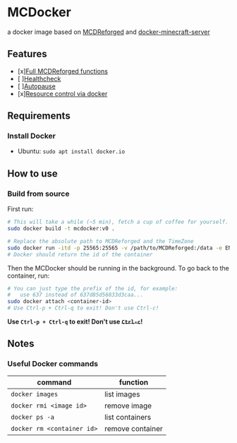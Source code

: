 # MCDocker

a docker image based on [MCDReforged](https://github.com/Fallen-Breath/MCDReforged)
 and [docker-minecraft-server](https://github.com/itzg/docker-minecraft-server)

## Features

- [x][Full MCDReforged functions](https://github.com/Fallen-Breath/MCDReforged)
- [ ][Healthcheck](https://github.com/itzg/docker-minecraft-server#healthcheck)
- [ ][Autopause](https://github.com/itzg/docker-minecraft-server#autopause-experimental)
- [x][Resource control via docker](https://docs.docker.com/config/containers/resource_constraints/#:~:text=Docker%20provides%20ways%20to%20control%20how%20much%20memory%2C,features%20require%20your%20kernel%20to%20support%20Linux%20capabilities.)

## Requirements

### Install Docker

- Ubuntu: `sudo apt install docker.io`

## How to use

### Build from source

First run:
```Bash
# This will take a while (~5 min), fetch a cup of coffee for yourself.
sudo docker build -t mcdocker:v0 .

# Replace the absolute path to MCDReforged and the TimeZone
sudo docker run -itd -p 25565:25565 -v /path/to/MCDReforged:/data -e ENABLE_AUTOPAUSE=TRUE -e TZ=Asia/Shanghai mcdocker:v0
# Docker should return the id of the container
```

Then the MCDocker should be running in the background. To go back to the container, run:
```Bash
# You can just type the prefix of the id, for example:
#   use 637 instead of 637d85d56033d3caa...
sudo docker attach <container-id>
# Use Ctrl-p + Ctrl-q to exit! Don't use Ctrl-c!
```
**Use `Ctrl-p + Ctrl-q` to exit! Don't use ~~`Ctrl-c`~~!**

## Notes

### Useful Docker commands

|command|function|
|---|---|
|`docker images`|list images|
|`docker rmi <image id>`|remove image|
|`docker ps -a`|list containers|
|`docker rm <container id>`|remove container|
